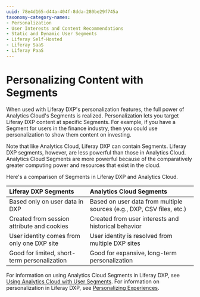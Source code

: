 ```yaml
---
uuid: 78e4d165-d44a-404f-8dda-280be29f745a
taxonomy-category-names:
- Personalization
- User Interests and Content Recommendations
- Static and Dynamic User Segments
- Liferay Self-Hosted
- Liferay SaaS
- Liferay PaaS
---
```

# Personalizing Content with Segments

When used with Liferay DXP's personalization features, the full power of Analytics Cloud's Segments is realized. Personalization lets you target Liferay DXP content at specific Segments. For example, if you have a Segment for users in the finance industry, then you could use personalization to show them content on investing.

Note that like Analytics Cloud, Liferay DXP can contain Segments. Liferay DXP segments, however, are less powerful than those in Analytics Cloud. Analytics Cloud Segments are more powerful because of the comparatively greater computing power and resources that exist in the cloud.

Here's a comparison of Segments in Liferay DXP and Analytics Cloud.

| Liferay DXP Segments | Analytics Cloud Segments |
| :--- | :--- |
| Based only on user data in DXP | Based on user data from multiple sources (e.g., DXP, CSV files, etc.) |
| Created from session attribute and cookies | Created from user interests and historical behavior |
| User identity comes from only one DXP site | User identity is resolved from multiple DXP sites |
| Good for limited, short-term personalization | Good for expansive, long-term personalization |

For information on using Analytics Cloud Segments in Liferay DXP, see [Using Analytics Cloud with User Segments](https://learn.liferay.com/dxp/latest/en/site-building/personalizing-site-experience/segmentation/getting-analytics-for-user-segments.html). For information on personalization in Liferay DXP, see [Personalizing Experiences](https://learn.liferay.com/dxp/latest/en/site-building/personalizing-site-experience.html).
